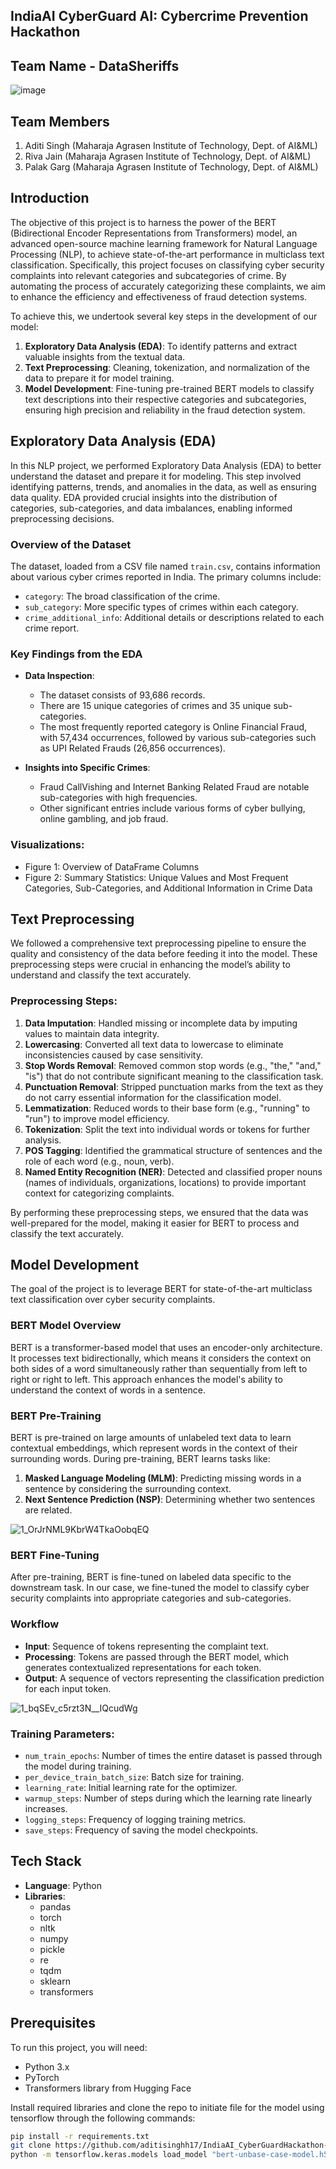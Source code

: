 ## IndiaAI CyberGuard AI: Cybercrime Prevention Hackathon 
## Team Name - DataSheriffs 
![image](https://github.com/user-attachments/assets/51f12434-ba26-472f-a307-da8fff5028b1)

## Team Members 

1. Aditi Singh (Maharaja Agrasen Institute of Technology, Dept. of AI&ML) 
2. Riva Jain (Maharaja Agrasen Institute of Technology, Dept. of AI&ML)
3. Palak Garg (Maharaja Agrasen Institute of Technology, Dept. of AI&ML)

## Introduction
The objective of this project is to harness the power of the BERT (Bidirectional Encoder Representations from Transformers) model, an advanced open-source machine learning framework for Natural Language Processing (NLP), to achieve state-of-the-art performance in multiclass text classification. Specifically, this project focuses on classifying cyber security complaints into relevant categories and subcategories of crime. By automating the process of accurately categorizing these complaints, we aim to enhance the efficiency and effectiveness of fraud detection systems.

To achieve this, we undertook several key steps in the development of our model:
1. **Exploratory Data Analysis (EDA)**: To identify patterns and extract valuable insights from the textual data.
2. **Text Preprocessing**: Cleaning, tokenization, and normalization of the data to prepare it for model training.
3. **Model Development**: Fine-tuning pre-trained BERT models to classify text descriptions into their respective categories and subcategories, ensuring high precision and reliability in the fraud detection system.

## Exploratory Data Analysis (EDA)

In this NLP project, we performed Exploratory Data Analysis (EDA) to better understand the dataset and prepare it for modeling. This step involved identifying patterns, trends, and anomalies in the data, as well as ensuring data quality. EDA provided crucial insights into the distribution of categories, sub-categories, and data imbalances, enabling informed preprocessing decisions.

### Overview of the Dataset
The dataset, loaded from a CSV file named `train.csv`, contains information about various cyber crimes reported in India. The primary columns include:
- `category`: The broad classification of the crime.
- `sub_category`: More specific types of crimes within each category.
- `crime_additional_info`: Additional details or descriptions related to each crime report.

### Key Findings from the EDA
- **Data Inspection**: 
  - The dataset consists of 93,686 records.
  - There are 15 unique categories of crimes and 35 unique sub-categories.
  - The most frequently reported category is Online Financial Fraud, with 57,434 occurrences, followed by various sub-categories such as UPI Related Frauds (26,856 occurrences).

- **Insights into Specific Crimes**: 
  - Fraud CallVishing and Internet Banking Related Fraud are notable sub-categories with high frequencies.
  - Other significant entries include various forms of cyber bullying, online gambling, and job fraud.

### Visualizations:
- Figure 1: Overview of DataFrame Columns
- Figure 2: Summary Statistics: Unique Values and Most Frequent Categories, Sub-Categories, and Additional Information in Crime Data

## Text Preprocessing

We followed a comprehensive text preprocessing pipeline to ensure the quality and consistency of the data before feeding it into the model. These preprocessing steps were crucial in enhancing the model’s ability to understand and classify the text accurately.

### Preprocessing Steps:
1. **Data Imputation**: Handled missing or incomplete data by imputing values to maintain data integrity.
2. **Lowercasing**: Converted all text data to lowercase to eliminate inconsistencies caused by case sensitivity.
3. **Stop Words Removal**: Removed common stop words (e.g., "the," "and," "is") that do not contribute significant meaning to the classification task.
4. **Punctuation Removal**: Stripped punctuation marks from the text as they do not carry essential information for the classification model.
5. **Lemmatization**: Reduced words to their base form (e.g., "running" to "run") to improve model efficiency.
6. **Tokenization**: Split the text into individual words or tokens for further analysis.
7. **POS Tagging**: Identified the grammatical structure of sentences and the role of each word (e.g., noun, verb).
8. **Named Entity Recognition (NER)**: Detected and classified proper nouns (names of individuals, organizations, locations) to provide important context for categorizing complaints.

By performing these preprocessing steps, we ensured that the data was well-prepared for the model, making it easier for BERT to process and classify the text accurately.

## Model Development

The goal of the project is to leverage BERT for state-of-the-art multiclass text classification over cyber security complaints.

### BERT Model Overview
BERT is a transformer-based model that uses an encoder-only architecture. It processes text bidirectionally, which means it considers the context on both sides of a word simultaneously rather than sequentially from left to right or right to left. This approach enhances the model's ability to understand the context of words in a sentence.

### BERT Pre-Training
BERT is pre-trained on large amounts of unlabeled text data to learn contextual embeddings, which represent words in the context of their surrounding words. During pre-training, BERT learns tasks like:
1. **Masked Language Modeling (MLM)**: Predicting missing words in a sentence by considering the surrounding context.
2. **Next Sentence Prediction (NSP)**: Determining whether two sentences are related.

![1_OrJrNML9KbrW4TkaOobqEQ](https://github.com/user-attachments/assets/08116a9d-4c0b-429e-9577-4e426a7227b7)


### BERT Fine-Tuning
After pre-training, BERT is fine-tuned on labeled data specific to the downstream task. In our case, we fine-tuned the model to classify cyber security complaints into appropriate categories and sub-categories.

### Workflow
- **Input**: Sequence of tokens representing the complaint text.
- **Processing**: Tokens are passed through the BERT model, which generates contextualized representations for each token.
- **Output**: A sequence of vectors representing the classification prediction for each input token.

![1_bqSEv_c5rzt3N__IQcudWg](https://github.com/user-attachments/assets/22adf9f6-d7db-4935-897d-f551b7db1495)

### Training Parameters:
- `num_train_epochs`: Number of times the entire dataset is passed through the model during training.
- `per_device_train_batch_size`: Batch size for training.
- `learning_rate`: Initial learning rate for the optimizer.
- `warmup_steps`: Number of steps during which the learning rate linearly increases.
- `logging_steps`: Frequency of logging training metrics.
- `save_steps`: Frequency of saving the model checkpoints.

## Tech Stack

- **Language**: Python
- **Libraries**: 
  - pandas
  - torch
  - nltk
  - numpy
  - pickle
  - re
  - tqdm
  - sklearn
  - transformers

## Prerequisites

To run this project, you will need:
- Python 3.x
- PyTorch
- Transformers library from Hugging Face

Install required libraries and clone the repo to initiate file for the model using tensorflow through the following commands:
```bash
pip install -r requirements.txt
git clone https://github.com/aditisinghh17/IndiaAI_CyberGuardHackathon-.git
python -m tensorflow.keras.models load_model "bert-unbase-case-model.h5"


